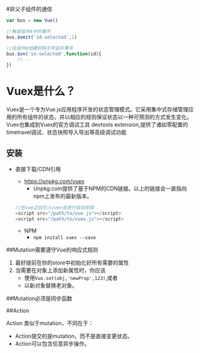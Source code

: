 #非父子组件的通信

```js
var bus = new Vue()

//触发组件A中的事件
bus.$emit('id-selected',1)

//在组件B创建的钩子中监听事件
bus.$on('in-selected',function(id){
    //...
})


```

# Vuex是什么？

Vuex是一个专为Vue.js应用程序开发的状态管理模式。它采用集中式存储管理应用的所有组件的状态，并以相应的规则保证状态以一种可预测的方式发生变化。Vuex也集成到Vuex的官方调试工具 devtools extension,提供了诸如零配置的timetravel调试、状态快照导入导出等高级调试功能


## 安装

* 直接下载/CDN引用
    * https://unpkg.com/vuex
        * Unpkg.com提供了基于NPM的CDN链接。以上的链接会一直指向npm上发布的最新版本。

    ```js
    //在vue之后引入vuex会进行自动安装
    <script src="/path/to/vue.js"></script>
    <script src="/path/to/vuex.js"></script>

    ```
    * NPM
        * `npm install vuex --save`


##Mutation需要遵守Vue的响应式规则

1. 最好提前在你的store中初始化好所有需要的属性
2. 当需要在对象上添加新属性时，你应该
    * 使用`Vue.set(obj,'newProp',123)`,或者
    * 以新对象替换老对象。

##Mutation必须是同步函数

##Action

Action 类似于mutation，不同在于：

* Action提交的是mutation，而不是直接变更状态。
* Action可以包含任意异步操作。